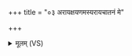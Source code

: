 +++
title = "०३ अरायक्षयणमस्यरायचातनं मे"

+++
<details><summary>मूलम् (VS)</summary>

अ॑राय॒क्षय॑णमस्यराय॒चात॑नं मे दाः॒ स्वाहा॑ ॥
</details>
